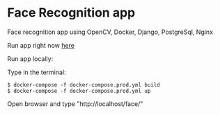 # Face Recognition app
Face recognition app using OpenCV, Docker, Django, PostgreSql, Nginx

Run app right now [here](http://ec2-18-224-4-40.us-east-2.compute.amazonaws.com:80/face/)

Run app locally:

Type in the terminal:
```shell
$ docker-compose -f docker-compose.prod.yml build
$ docker-compose -f docker-compose.prod.yml up
```
Open browser and type "http://localhost/face/"
